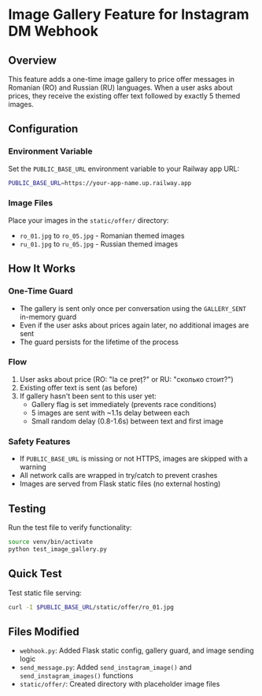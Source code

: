 # Image Gallery Feature for Instagram DM Webhook

## Overview
This feature adds a one-time image gallery to price offer messages in Romanian (RO) and Russian (RU) languages. When a user asks about prices, they receive the existing offer text followed by exactly 5 themed images.

## Configuration

### Environment Variable
Set the `PUBLIC_BASE_URL` environment variable to your Railway app URL:
```bash
PUBLIC_BASE_URL=https://your-app-name.up.railway.app
```

### Image Files
Place your images in the `static/offer/` directory:
- `ro_01.jpg` to `ro_05.jpg` - Romanian themed images
- `ru_01.jpg` to `ru_05.jpg` - Russian themed images

## How It Works

### One-Time Guard
- The gallery is sent only once per conversation using the `GALLERY_SENT` in-memory guard
- Even if the user asks about prices again later, no additional images are sent
- The guard persists for the lifetime of the process

### Flow
1. User asks about price (RO: "la ce preț?" or RU: "сколько стоит?")
2. Existing offer text is sent (as before)
3. If gallery hasn't been sent to this user yet:
   - Gallery flag is set immediately (prevents race conditions)
   - 5 images are sent with ~1.1s delay between each
   - Small random delay (0.8-1.6s) between text and first image

### Safety Features
- If `PUBLIC_BASE_URL` is missing or not HTTPS, images are skipped with a warning
- All network calls are wrapped in try/catch to prevent crashes
- Images are served from Flask static files (no external hosting)

## Testing
Run the test file to verify functionality:
```bash
source venv/bin/activate
python test_image_gallery.py
```

## Quick Test
Test static file serving:
```bash
curl -I $PUBLIC_BASE_URL/static/offer/ro_01.jpg
```

## Files Modified
- `webhook.py`: Added Flask static config, gallery guard, and image sending logic
- `send_message.py`: Added `send_instagram_image()` and `send_instagram_images()` functions
- `static/offer/`: Created directory with placeholder image files
